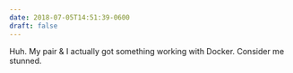 ```yaml
---
date: 2018-07-05T14:51:39-0600
draft: false
---
```


Huh. My pair & I actually got something working with Docker. Consider me stunned.

